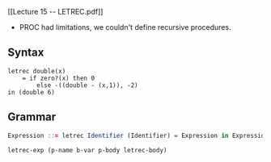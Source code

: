 [[Lecture 15 -- LETREC.pdf]]

- PROC had limitations, we couldn't define recursive procedures.

## Syntax
```
letrec double(x)
	= if zero?(x) then 0 
		else -((double - (x,1)), -2)
in (double 6)
```

## Grammar
```r
Expression ::= letrec Identifier (Identifier) = Expression in Expression
```

```scheme
letrec-exp (p-name b-var p-body letrec-body)
```
